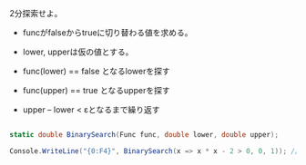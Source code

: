 2分探索せよ。

+ funcがfalseからtrueに切り替わる値を求める。
+ lower, upperは仮の値とする。
+ func(lower) == false となるlowerを探す
+ func(upper) == true となるupperを探す
+ upper – lower < εとなるまで繰り返す

```c#
static double BinarySearch(Func func, double lower, double upper);
Console.WriteLine("{0:F4}", BinarySearch(x => x * x - 2 > 0, 0, 1)); // 1.4142
```
